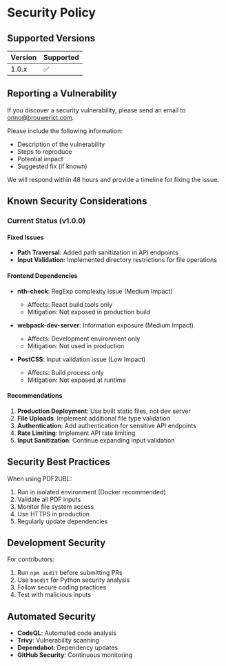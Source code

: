 # Security Policy

## Supported Versions

| Version | Supported          |
| ------- | ------------------ |
| 1.0.x   | :white_check_mark: |

## Reporting a Vulnerability

If you discover a security vulnerability, please send an email to onno@brouwerict.com.

Please include the following information:
- Description of the vulnerability
- Steps to reproduce
- Potential impact
- Suggested fix (if known)

We will respond within 48 hours and provide a timeline for fixing the issue.

## Known Security Considerations

### Current Status (v1.0.0)

#### Fixed Issues
- **Path Traversal**: Added path sanitization in API endpoints
- **Input Validation**: Implemented directory restrictions for file operations

#### Frontend Dependencies
- **nth-check**: RegExp complexity issue (Medium Impact)
  - Affects: React build tools only
  - Mitigation: Not exposed in production build
  
- **webpack-dev-server**: Information exposure (Medium Impact)
  - Affects: Development environment only
  - Mitigation: Not used in production
  
- **PostCSS**: Input validation issue (Low Impact)
  - Affects: Build process only
  - Mitigation: Not exposed at runtime

#### Recommendations
1. **Production Deployment**: Use built static files, not dev server
2. **File Uploads**: Implement additional file type validation
3. **Authentication**: Add authentication for sensitive API endpoints
4. **Rate Limiting**: Implement API rate limiting
5. **Input Sanitization**: Continue expanding input validation

## Security Best Practices

When using PDF2UBL:
1. Run in isolated environment (Docker recommended)
2. Validate all PDF inputs
3. Monitor file system access
4. Use HTTPS in production
5. Regularly update dependencies

## Development Security

For contributors:
1. Run `npm audit` before submitting PRs
2. Use `bandit` for Python security analysis
3. Follow secure coding practices
4. Test with malicious inputs

## Automated Security

- **CodeQL**: Automated code analysis
- **Trivy**: Vulnerability scanning
- **Dependabot**: Dependency updates
- **GitHub Security**: Continuous monitoring